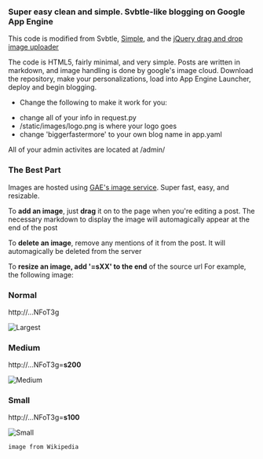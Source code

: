 ### Super easy clean and simple. Svbtle-like blogging on Google App Engine ###

This code is modified from Svbtle, [Simple](https://github.com/orf/simple), and the [jQuery drag and drop image uploader](http://blueimp.github.com/jQuery-File-Upload/)

The code is HTML5, fairly minimal, and very simple.  Posts are written in markdown, and image handling is done by google's image cloud.  Download the repository, make your personalizations, load into App Engine Launcher, deploy and begin blogging.

* Change the following to make it work for you:
+ change all of your info in request.py
+ /static/images/logo.png is where your logo goes
+ change 'biggerfastermore' to your own blog name in app.yaml

All of your admin activites are located at /admin/

### The Best Part ###
Images are hosted using [GAE's image service](https://developers.google.com/appengine/docs/python/images/functions). Super fast, easy, and resizable.  

To **add an image**, just **drag** it on to the page when you're editing a post.   The necessary markdown to display the image will automagically appear at the end of the post

To **delete an image**, remove any mentions of it from the post.  It will automagically be deleted from the server

To **resize an image, add '=sXX' to the end** of the source url
For example, the following image:

### Normal ###
http://...NFoT3g


![Largest](http://lh6.ggpht.com/q4mdXHDOOVQpgm21hUcBrcIHKA_3Mn7OIRyUO63y9KuVhYa9H5cV08a3kJWznB6CII0dqSPGfxhvMe6pCIO884M4uNFoT3g "Normal")

### Medium ###
http://...NFoT3g=**s200**


![Medium](http://lh6.ggpht.com/q4mdXHDOOVQpgm21hUcBrcIHKA_3Mn7OIRyUO63y9KuVhYa9H5cV08a3kJWznB6CII0dqSPGfxhvMe6pCIO884M4uNFoT3g=s200 "medium")

### Small ###
http://...NFoT3g=**s100**


![Small](http://lh6.ggpht.com/q4mdXHDOOVQpgm21hUcBrcIHKA_3Mn7OIRyUO63y9KuVhYa9H5cV08a3kJWznB6CII0dqSPGfxhvMe6pCIO884M4uNFoT3g=s100 "small")

`image from Wikipedia`